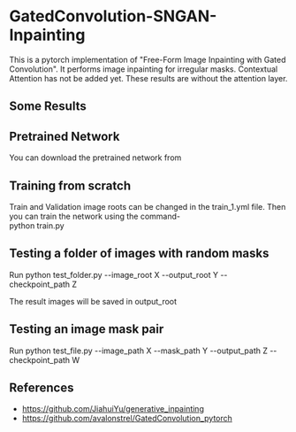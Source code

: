 # GatedConvolution-SNGAN-Inpainting
This is a pytorch implementation of "Free-Form Image Inpainting with Gated Convolution". It performs image inpainting for irregular masks. Contextual Attention has not be added yet. These results are without the attention layer.

## Some Results



## Pretrained Network
You can download the pretrained network from 

## Training from scratch
Train and Validation image roots can be changed in the train_1.yml file. Then you can train the network using the command-  
python train.py

## Testing a folder of images with random masks
Run python test_folder.py --image_root X --output_root Y --checkpoint_path Z  

The result images will be saved in output_root

## Testing an image mask pair
Run python test_file.py --image_path X --mask_path Y --output_path Z --checkpoint_path W

## References
* https://github.com/JiahuiYu/generative_inpainting
* https://github.com/avalonstrel/GatedConvolution_pytorch
